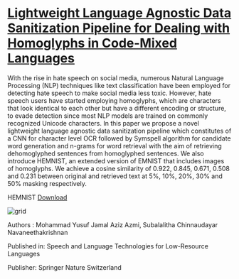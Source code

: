 # [Lightweight Language Agnostic Data Sanitization Pipeline for Dealing with Homoglyphs in Code-Mixed Languages](https://www.springerprofessional.de/en/lightweight-language-agnostic-data-sanitization-pipeline-for-dea/27009748)

With the rise in hate speech on social media, numerous Natural Language Processing (NLP) techniques like text classification have been employed for detecting hate speech to make social media less toxic. However, hate speech users have started employing homoglyphs, which are characters that look identical to each other but have a different encoding or structure, to evade detection since most NLP models are trained on commonly recognized Unicode characters. In this paper we propose a novel lightweight language agnostic data sanitization pipeline which constitutes of a CNN for character level OCR followed by Symspell algorithm for candidate word generation and n-grams for word retrieval with the aim of retrieving dehomoglyphed sentences from homoglyphed sentences. We also introduce HEMNIST, an extended version of EMNIST that includes images of homoglyphs. We achieve a cosine similarity of 0.922, 0.845, 0.671, 0.508 and 0.231 between original and retrieved text at 5%, 10%, 20%, 30% and 50% masking respectively.


HEMNIST [Download](https://drive.google.com/file/d/173QXNAlfRlXYBaJE2M5dixJgngCbDPmp/view?usp=sharing)

![grid](https://github.com/user-attachments/assets/a652247b-f15f-4e00-ab04-4b3c75266da1)

Authors : Mohammad Yusuf Jamal Aziz Azmi, Subalalitha Chinnaudayar Navaneethakrishnan

Published in: Speech and Language Technologies for Low-Resource Languages

Publisher: Springer Nature Switzerland
